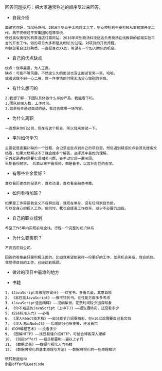 
回答问题技巧：把大家通常称述的顺序反过来回答。


- 自我介绍
``` 
面试官你好，我叫杨焕州，2016年毕业于太原理工大学，毕业校招到平安科技从事前端开发工作，再平安做过平安集团的招聘系统，
做过类似携程的机票酒店订票网站，2018年来到商汤科技这边负责商汤在线教育的前端实验平台的开发工作，做的项目大多都是从0到1的过程，对项目的开发流程，
构建部署会比较熟悉，一直挺喜欢XX的，希望有一个加入腾讯的机会。
```

- 自己的优点缺点
``` 
优点：做事靠谱，为人正直。
缺点：可能不够风趣，不然这么久的面试也没让面试官笑一笑，哈哈。
或者说做不到一心二用，做一件事情的时候无法分心做别的事情。

```

- 有什么想问的

``` 
2.我想了解一下团队具体做什么样的产品，我能看下吗。
1.团队前端人数，工作时间。
3.如果有幸通过面试的话，我过去做哪一块内容。

```

- 为什么离职

``` 
一直想来你们公司，现在有这个机会，所以我来尝试一下。

```
- 平时如何学习

``` 
主要就是查漏补缺的一个过程，会记录这些点到自己的项目里。然后遇到疑惑的点会首先搜索文档看，如果文档解决不了就会搜多个解答，选择其中最优的理解。
另外就是遇到需要实现相关问题，会手动实现一遍巩固。
早期看视频学， 后面从来不看视频，都是看书，以及针对性的去学。

```
- 有哪些业余爱好？

``` 
喜欢看历史类的纪录片，喜欢动漫，喜欢看金融类书籍。
```

- 如何看待加班？
``` 
如果是工作需要我会义不容辞加班，我现在单身，没有任何家庭负担，
可以全身心的投入工作。但同时，我也会提高工作效率，减少不必要的加班。
```

- 自己的职业规划

``` 
希望工作5年内实现前端全栈，行程一个完整的知识体系
```
- 为什么要离职？
``` 
不要抱怨前公司。

回答的答案最好是积极正面的。比如我希望能获得一份更好的工作，如果机会来临，我会抓住。 我觉得目前的工作，已经达到瓶颈。

```

- 做过的项目中最难的地方

- 书籍
```
1. 《JavaScript高级程序设计》——红宝书。多看几遍，其意自现
2. 《高性能JavaScript》——很不错的书，在性能方面多多考虑
3. 《JavaScript语言精粹》——提纲挈领，花费时间较少加深印象
4. 《你不知道的JavaScript（上中下）》——据说很精彩，还没看多少
5. 《ES6标准入门》——必看
6. 《深入React技术栈》——部分章节介绍很精彩，但v16以后需要自己看文档
7. 《深入浅出NodeJS》——后端部分也很重要，还没看完
8. 《DOM编程艺术》——没看多少
9. 《图解HTTP》——浅显易懂介绍HTTP，可结合博客深入理解
10. 《剑指offer》——题目都要刷一遍以上才行
11. 《数据之美》——数据可视化入门书籍
12. 《数据可视化的基本原理与方法》——数据可视化的一些原理知识

玩转数据结构
剑指offer和LeetCode
```

